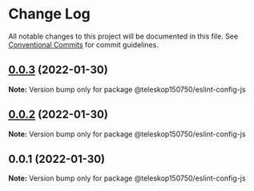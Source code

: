 # Change Log

All notable changes to this project will be documented in this file.
See [Conventional Commits](https://conventionalcommits.org) for commit guidelines.

## [0.0.3](https://github.com/teleskop150750/config/compare/v0.0.2...v0.0.3) (2022-01-30)

**Note:** Version bump only for package @teleskop150750/eslint-config-js





## [0.0.2](https://github.com/teleskop150750/config/compare/v0.0.1...v0.0.2) (2022-01-30)

**Note:** Version bump only for package @teleskop150750/eslint-config-js





## 0.0.1 (2022-01-30)

**Note:** Version bump only for package @teleskop150750/eslint-config-js
